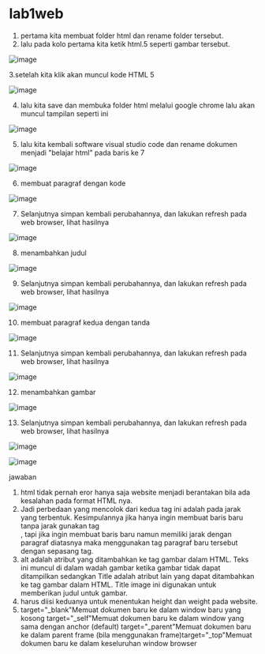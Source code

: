 # lab1web
1. pertama kita  membuat folder html dan rename folder tersebut.
2. lalu pada kolo pertama kita ketik html.5 seperti gambar tersebut.
 
![image](https://user-images.githubusercontent.com/56473376/112730866-8e31da00-8f66-11eb-9a9e-ca316d1a932f.png)

3.setelah kita klik akan muncul kode HTML 5

![image](https://user-images.githubusercontent.com/56473376/112730897-b9b4c480-8f66-11eb-95ba-62396cb5f9ae.png)

4. lalu kita save dan membuka folder html melalui google chrome lalu akan muncul tampilan seperti ini 

![image](https://user-images.githubusercontent.com/56473376/112730959-0f896c80-8f67-11eb-9bbf-5d57423c9f3d.png)

5. lalu kita kembali software visual studio code dan rename dokumen menjadi "belajar html" pada baris ke 7 

![image](https://user-images.githubusercontent.com/56473376/112731037-84f53d00-8f67-11eb-8c55-6b4dcd8ab819.png)

6.  membuat paragraf dengan kode <p></p> 
 
![image](https://user-images.githubusercontent.com/56473376/112731152-27152500-8f68-11eb-92b1-581670c0d84c.png)

7. Selanjutnya simpan kembali perubahannya, dan lakukan refresh pada web browser, lihat hasilnya

![image](https://user-images.githubusercontent.com/56473376/112731173-4b710180-8f68-11eb-89b4-7249e287b390.png)

8.  menambahkan judul <h></h> 
 
![image](https://user-images.githubusercontent.com/56473376/112731256-b1f61f80-8f68-11eb-9321-1c94caf9487e.png)

9. Selanjutnya simpan kembali perubahannya, dan lakukan refresh pada web browser, lihat hasilnya

![image](https://user-images.githubusercontent.com/56473376/112731264-c4705900-8f68-11eb-8875-138881115b7e.png)

10.  membuat paragraf kedua dengan tanda <p></p>

![image](https://user-images.githubusercontent.com/56473376/112731374-6001c980-8f69-11eb-98ff-cc8d3cf7bd17.png)

11. Selanjutnya simpan kembali perubahannya, dan lakukan refresh pada web browser, lihat hasilnya

![image](https://user-images.githubusercontent.com/56473376/112731393-8889c380-8f69-11eb-86ec-78d4fa2db419.png)

12.  menambahkan gambar 

![image](https://user-images.githubusercontent.com/56473376/112731418-abb47300-8f69-11eb-8c3e-2554b36d7d60.png)

13.   Selanjutnya simpan kembali perubahannya, dan lakukan refresh pada web browser, lihat hasilnya
 
![image](https://user-images.githubusercontent.com/56473376/112731437-c850ab00-8f69-11eb-886d-3610bba06745.png)



![image](https://user-images.githubusercontent.com/56473376/113361319-f2450b80-9375-11eb-952c-f9633aae5c68.png)
 
 jawaban 
 1. html tidak pernah eror hanya saja website menjadi berantakan bila ada kesalahan pada format HTML nya.
 2. Jadi perbedaan yang mencolok dari kedua tag ini adalah pada jarak yang terbentuk.  Kesimpulannya jika hanya ingin membuat baris baru tanpa jarak gunakan tag <br/> , tapi jika ingin membuat baris baru namun memiliki jarak dengan paragraf diatasnya maka menggunakan tag paragraf baru tersebut dengan sepasang tag.
 3. alt adalah atribut yang ditambahkan ke tag gambar dalam HTML. Teks ini muncul di dalam wadah gambar ketika gambar tidak dapat ditampilkan sedangkan Title adalah atribut lain yang dapat ditambahkan ke tag gambar dalam HTML. Title image ini digunakan untuk memberikan judul untuk gambar.
 4. harus diisi keduanya untuk menentukan height dan weight pada website.
 5. target="_blank"Memuat dokumen baru ke dalam window baru yang kosong
    target="_self"Memuat dokumen baru ke dalam window yang sama dengan anchor (default)
    target="_parent"Memuat dokumen baru ke dalam parent frame (bila menggunakan frame)target="_top"Memuat dokumen baru ke dalam keseluruhan window browser
    






